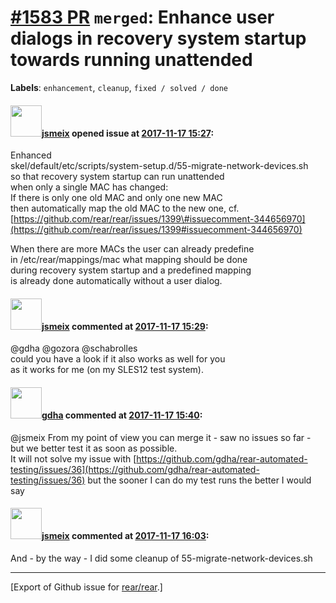 [\#1583 PR](https://github.com/rear/rear/pull/1583) `merged`: Enhance user dialogs in recovery system startup towards running unattended
========================================================================================================================================

**Labels**: `enhancement`, `cleanup`, `fixed / solved / done`

#### <img src="https://avatars.githubusercontent.com/u/1788608?u=925fc54e2ce01551392622446ece427f51e2f0ce&v=4" width="50">[jsmeix](https://github.com/jsmeix) opened issue at [2017-11-17 15:27](https://github.com/rear/rear/pull/1583):

Enhanced  
skel/default/etc/scripts/system-setup.d/55-migrate-network-devices.sh  
so that recovery system startup can run unattended  
when only a single MAC has changed:  
If there is only one old MAC and only one new MAC  
then automatically map the old MAC to the new one, cf.  
[https://github.com/rear/rear/issues/1399\#issuecomment-344656970](https://github.com/rear/rear/issues/1399#issuecomment-344656970)

When there are more MACs the user can already predefine  
in /etc/rear/mappings/mac what mapping should be done  
during recovery system startup and a predefined mapping  
is already done automatically without a user dialog.

#### <img src="https://avatars.githubusercontent.com/u/1788608?u=925fc54e2ce01551392622446ece427f51e2f0ce&v=4" width="50">[jsmeix](https://github.com/jsmeix) commented at [2017-11-17 15:29](https://github.com/rear/rear/pull/1583#issuecomment-345274959):

@gdha @gozora @schabrolles  
could you have a look if it also works as well for you  
as it works for me (on my SLES12 test system).

#### <img src="https://avatars.githubusercontent.com/u/888633?u=cdaeb31efcc0048d3619651aa18dd4b76e636b21&v=4" width="50">[gdha](https://github.com/gdha) commented at [2017-11-17 15:40](https://github.com/rear/rear/pull/1583#issuecomment-345278000):

@jsmeix From my point of view you can merge it - saw no issues so far -
but we better test it as soon as possible.  
It will not solve my issue with
[https://github.com/gdha/rear-automated-testing/issues/36](https://github.com/gdha/rear-automated-testing/issues/36)
but the sooner I can do my test runs the better I would say

#### <img src="https://avatars.githubusercontent.com/u/1788608?u=925fc54e2ce01551392622446ece427f51e2f0ce&v=4" width="50">[jsmeix](https://github.com/jsmeix) commented at [2017-11-17 16:03](https://github.com/rear/rear/pull/1583#issuecomment-345284746):

And - by the way - I did some cleanup of 55-migrate-network-devices.sh

------------------------------------------------------------------------

\[Export of Github issue for
[rear/rear](https://github.com/rear/rear).\]
